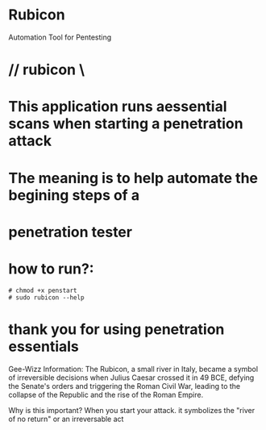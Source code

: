 # Rubicon
Automation Tool for Pentesting

# 	// rubicon \\ 	 #
# This application runs aessential scans when starting a penetration attack
# The meaning is to help automate the begining steps of a 
# penetration tester
# how to run?: 
	# chmod +x penstart
	# sudo rubicon --help
# thank you for using penetration essentials

Gee-Wizz Information:
The Rubicon, a small river in Italy, became a symbol of irreversible decisions when Julius Caesar crossed it in 49 BCE, defying the Senate's orders and triggering the Roman Civil War, leading to the collapse of the Republic and the rise of the Roman Empire.

Why is this important?
When you start your attack. it symbolizes the "river of no return" or an irreversable act

